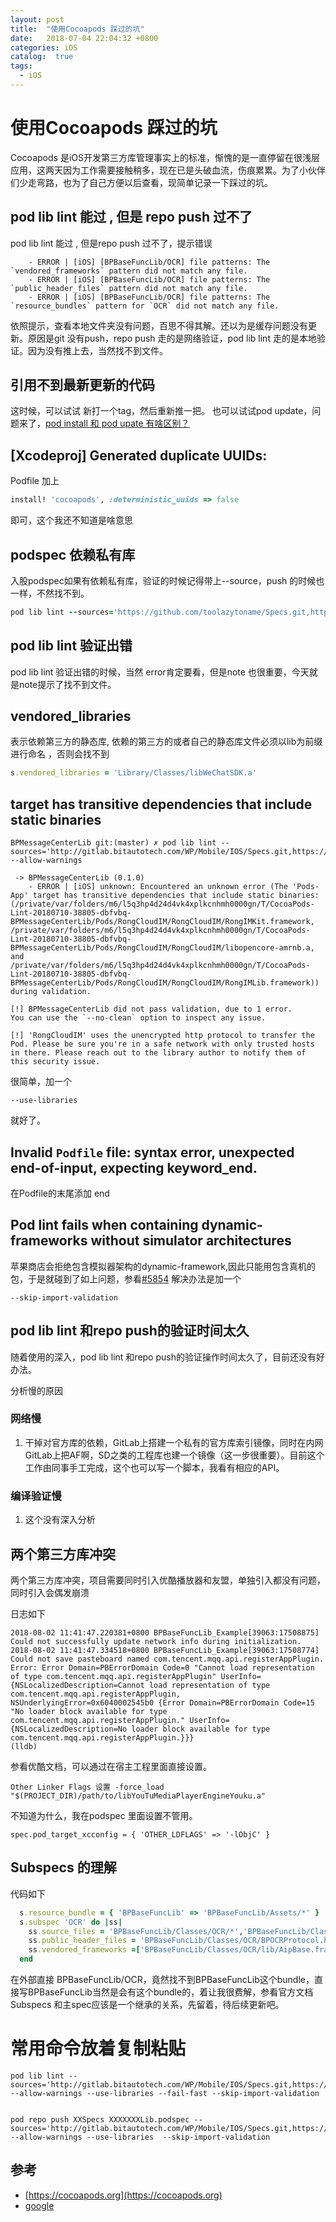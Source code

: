 ```yaml
---
layout: post
title:  "使用Cocoapods 踩过的坑"
date:   2018-07-04 22:04:32 +0800
categories: iOS
catalog:  true
tags:
  - iOS
---
```




# 使用Cocoapods 踩过的坑

Cocoapods 是iOS开发第三方库管理事实上的标准，惭愧的是一直停留在很浅层应用，这两天因为工作需要接触稍多，现在已是头破血流，伤痕累累。为了小伙伴们少走弯路，也为了自己方便以后查看，现简单记录一下踩过的坑。



## pod lib lint 能过 ,  但是 repo push 过不了

pod lib lint 能过 ,  但是repo push 过不了，提示错误

```shell
    - ERROR | [iOS] [BPBaseFuncLib/OCR] file patterns: The `vendored_frameworks` pattern did not match any file.  
    - ERROR | [iOS] [BPBaseFuncLib/OCR] file patterns: The `public_header_files` pattern did not match any file.
    - ERROR | [iOS] [BPBaseFuncLib/OCR] file patterns: The `resource_bundles` pattern for `OCR` did not match any file.
```
依照提示，查看本地文件夹没有问题，百思不得其解。还以为是缓存问题没有更新。原因是git 没有push，repo push 走的是网络验证，pod lib lint 走的是本地验证。因为没有推上去，当然找不到文件。

## 引用不到最新更新的代码

这时候，可以试试 新打一个tag，然后重新推一把。
也可以试试pod update，问题来了，[pod install 和 pod upate 有啥区别？](https://guides.cocoapods.org/using/pod-install-vs-update.html)


##  [Xcodeproj] Generated duplicate UUIDs:

Podfile 加上

~~~ruby
install! 'cocoapods', :deterministic_uuids => false

~~~
即可，这个我还不知道是啥意思

## podspec 依赖私有库

入股podspec如果有依赖私有库，验证的时候记得带上--source，push 的时候也一样，不然找不到。

~~~ruby
pod lib lint --sources='https://github.com/toolazytoname/Specs.git,https://github.com/CocoaPods/Specs.git' --allow-warnings

~~~

## pod lib lint 验证出错

pod lib lint 验证出错的时候，当然 error肯定要看，但是note 也很重要，今天就是note提示了找不到文件。


## vendored_libraries

表示依赖第三方的静态库, 依赖的第三方的或者自己的静态库文件必须以lib为前缀进行命名 ，否则会找不到

~~~ruby
s.vendored_libraries = 'Library/Classes/libWeChatSDK.a'
~~~



## target has transitive dependencies that include static binaries



~~~shell
BPMessageCenterLib git:(master) ✗ pod lib lint --sources='http://gitlab.bitautotech.com/WP/Mobile/IOS/Specs.git,https://github.com/CocoaPods/Specs.git' --allow-warnings

 -> BPMessageCenterLib (0.1.0)
    - ERROR | [iOS] unknown: Encountered an unknown error (The 'Pods-App' target has transitive dependencies that include static binaries: (/private/var/folders/m6/l5q3hp4d24d4vk4xplkcnhmh0000gn/T/CocoaPods-Lint-20180710-38805-dbfvbq-BPMessageCenterLib/Pods/RongCloudIM/RongCloudIM/RongIMKit.framework, /private/var/folders/m6/l5q3hp4d24d4vk4xplkcnhmh0000gn/T/CocoaPods-Lint-20180710-38805-dbfvbq-BPMessageCenterLib/Pods/RongCloudIM/RongCloudIM/libopencore-amrnb.a, and /private/var/folders/m6/l5q3hp4d24d4vk4xplkcnhmh0000gn/T/CocoaPods-Lint-20180710-38805-dbfvbq-BPMessageCenterLib/Pods/RongCloudIM/RongCloudIM/RongIMLib.framework)) during validation.

[!] BPMessageCenterLib did not pass validation, due to 1 error.
You can use the `--no-clean` option to inspect any issue.

[!] 'RongCloudIM' uses the unencrypted http protocol to transfer the Pod. Please be sure you're in a safe network with only trusted hosts in there. Please reach out to the library author to notify them of this security issue.
~~~



很简单，加一个

~~~shell
--use-libraries
~~~

就好了。

## Invalid `Podfile` file: syntax error, unexpected end-of-input, expecting keyword_end.

在Podfile的末尾添加 end



## Pod lint fails when containing dynamic-frameworks without simulator architectures

苹果商店会拒绝包含模拟器架构的dynamic-framework,因此只能用包含真机的包，于是就碰到了如上问题，参看[#5854](https://github.com/CocoaPods/CocoaPods/issues/5854) 解决办法是加一个

~~~shell
--skip-import-validation
~~~





## pod lib lint  和repo push的验证时间太久

随着使用的深入，pod lib lint  和repo push的验证操作时间太久了，目前还没有好办法。

分析慢的原因

### 网络慢

1.  干掉对官方库的依赖，GitLab上搭建一个私有的官方库索引镜像，同时在内网GitLab上把AF啊，SD之类的工程库也建一个镜像（这一步很重要）。目前这个工作由同事手工完成，这个也可以写一个脚本，我看有相应的API。

### 编译验证慢

1. 这个没有深入分析



## 两个第三方库冲突

两个第三方库冲突，项目需要同时引入优酷播放器和友盟，单独引入都没有问题，同时引入会偶发崩溃

日志如下

~~~
2018-08-02 11:41:47.220381+0800 BPBaseFuncLib_Example[39063:17508875] Could not successfully update network info during initialization.
2018-08-02 11:41:47.334518+0800 BPBaseFuncLib_Example[39063:17508774] Could not save pasteboard named com.tencent.mqq.api.registerAppPlugin. Error: Error Domain=PBErrorDomain Code=0 "Cannot load representation of type com.tencent.mqq.api.registerAppPlugin" UserInfo={NSLocalizedDescription=Cannot load representation of type com.tencent.mqq.api.registerAppPlugin, NSUnderlyingError=0x6040002545b0 {Error Domain=PBErrorDomain Code=15 "No loader block available for type com.tencent.mqq.api.registerAppPlugin." UserInfo={NSLocalizedDescription=No loader block available for type com.tencent.mqq.api.registerAppPlugin.}}}
(lldb) 
~~~

参看优酷文档，可以通过在宿主工程里面直接设置。

~~~
Other Linker Flags 设置 -force_load  "$(PROJECT_DIR)/path/to/libYouTuMediaPlayerEngineYouku.a"
~~~

不知道为什么，我在podspec 里面设置不管用。

~~~
spec.pod_target_xcconfig = { 'OTHER_LDFLAGS' => '-lObjC' }

~~~

## Subspecs 的理解

代码如下

~~~Ruby
  s.resource_bundle = { 'BPBaseFuncLib' => 'BPBaseFuncLib/Assets/*' }
  s.subspec 'OCR' do |ss|
    ss.source_files = 'BPBaseFuncLib/Classes/OCR/*','BPBaseFuncLib/Classes/BPBaseFuncBundle/*'
    ss.public_header_files = 'BPBaseFuncLib/Classes/OCR/BPOCRProtocol.h'
    ss.vendored_frameworks =['BPBaseFuncLib/Classes/OCR/lib/AipBase.framework','BPBaseFuncLib/Classes/OCR/lib/IdcardQuality.framework']
  end
~~~

在外部直接 BPBaseFuncLib/OCR，竟然找不到BPBaseFuncLib这个bundle，直接写BPBaseFuncLib当然是会有这个bundle的，着让我很费解，参看官方文档Subspecs 和主spec应该是一个继承的关系，先留着，待后续更新吧。

# 常用命令放着复制粘贴

~~~shell
pod lib lint --sources='http://gitlab.bitautotech.com/WP/Mobile/IOS/Specs.git,https://github.com/CocoaPods/Specs.git' --allow-warnings --use-libraries --fail-fast --skip-import-validation


pod repo push XXSpecs XXXXXXXLib.podspec --sources='http://gitlab.bitautotech.com/WP/Mobile/IOS/Specs.git,https://github.com/CocoaPods/Specs.git' --allow-warnings --use-libraries  --skip-import-validation

~~~






## 参考

* [https://cocoapods.org](https://cocoapods.org)
* [google](https://www.google.com/) 
